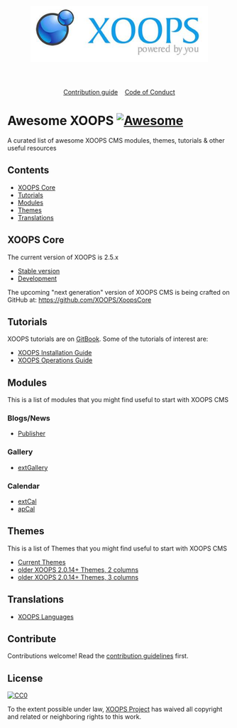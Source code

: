 <h1 align="center">
	<img width="400" src="https://github.com/XoopsDocs/lexikon-tutorial/blob/master/en/assets/logoXoops.jpg" alt="Awesome XOOPS">
	<br>
	<br>
</h1>
<p align="center">
	<a href="contributing.md">Contribution guide</a>&nbsp;&nbsp;&nbsp;
	<a href="http://contributor-covenant.org/">Code of Conduct</a>
</p>

# Awesome XOOPS    [![Awesome](https://cdn.rawgit.com/sindresorhus/awesome/d7305f38d29fed78fa85652e3a63e154dd8e8829/media/badge.svg)](https://github.com/sindresorhus/awesome)

A curated list of awesome XOOPS CMS modules, themes, tutorials &amp; other useful resources

## Contents

- [XOOPS Core](#xoops-core)
- [Tutorials](#tutorials)
- [Modules](#modules)
- [Themes](#themes)
- [Translations](#translations)

## XOOPS Core

The current version of XOOPS is 2.5.x

- [Stable version](https://github.com/XOOPS/XoopsCore25/releases/latest)
- [Development](https://github.com/XOOPS/XoopsCore25/)

The upcoming "next generation" version of XOOPS CMS is being crafted on GitHub at: https://github.com/XOOPS/XoopsCore

## Tutorials

XOOPS tutorials are on [GitBook](https://www.gitbook.com/@xoops/). Some of the tutorials of interest are:

- [XOOPS Installation Guide](https://www.gitbook.com/book/xoops/xoops-installation-guide)
- [XOOPS Operations Guide](https://www.gitbook.com/book/xoops/xoops-operations-guide)


## Modules

This is a list of modules that you might find useful to start with XOOPS CMS

### Blogs/News

- [Publisher](https://github.com/XoopsModules25x/publisher)

### Gallery

- [extGallery](https://github.com/XoopsModules25x/extgallery)

### Calendar

- [extCal](https://github.com/XoopsModules25x/extcal)
- [apCal](https://github.com/XoopsModules25x/apcal)

## Themes

This is a list of Themes that you might find useful to start with XOOPS CMS

- [Current Themes](https://github.com/Xoopsthemes)
- [older XOOPS 2.0.14+ Themes, 2 columns](https://github.com/XoopsThemes25xArchive-2col)
- [older XOOPS 2.0.14+ Themes, 3 columns](https://github.com/XoopsThemes25xArchive-3col)

## Translations

- [XOOPS Languages](https://github.com/XoopsLanguages)


## Contribute

Contributions welcome! Read the [contribution guidelines](contributing.md) first.




## License

[![CC0](http://mirrors.creativecommons.org/presskit/buttons/88x31/svg/cc-zero.svg)](https://creativecommons.org/publicdomain/zero/1.0/)

To the extent possible under law, [XOOPS Project](http://xoops.org) has waived all copyright and related or neighboring rights to this work.
